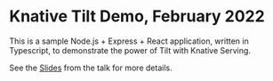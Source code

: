 # Knative Tilt Demo, February 2022

This is a sample Node.js + Express + React application, written in Typescript, to demonstrate the power of Tilt with Knative Serving.

See the [Slides](slides.pdf) from the talk for more details.
